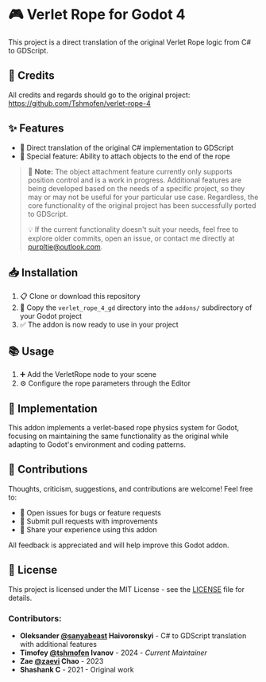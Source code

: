 # 🎮 Verlet Rope for Godot 4

This project is a direct translation of the original Verlet Rope logic from C# to GDScript.

## 👏 Credits

All credits and regards should go to the original project:
https://github.com/Tshmofen/verlet-rope-4

## ✨ Features

- 🧵 Direct translation of the original C# implementation to GDScript
- 🔗 Special feature: Ability to attach objects to the end of the rope

> 🚨 **Note:** The object attachment feature currently only supports position control and is a work in progress. Additional features are being developed based on the needs of a specific project, so they may or may not be useful for your particular use case. Regardless, the core functionality of the original project has been successfully ported to GDScript.
>
> 💡 If the current functionality doesn't suit your needs, feel free to explore older commits, open an issue, or contact me directly at [purpltie@outlook.com](mailto:purpltie@outlook.com).

## 📥 Installation

1. 📋 Clone or download this repository
2. 📁 Copy the `verlet_rope_4_gd` directory into the `addons/` subdirectory of your Godot project
3. ✅ The addon is now ready to use in your project

## 📚 Usage

1. ➕ Add the VerletRope node to your scene
2. ⚙️ Configure the rope parameters through the Editor

## 🔧 Implementation

This addon implements a verlet-based rope physics system for Godot, focusing on maintaining the same functionality as the original while adapting to Godot's environment and coding patterns.

## 🤝 Contributions

Thoughts, criticism, suggestions, and contributions are welcome! Feel free to:

- 🐛 Open issues for bugs or feature requests
- 🔀 Submit pull requests with improvements
- 💬 Share your experience using this addon

All feedback is appreciated and will help improve this Godot addon.

## 📄 License

This project is licensed under the MIT License - see the [LICENSE](./LICENSE) file for details.

### Contributors:
- **Oleksander [@sanyabeast](https://github.com/sanyabeast) Haivoronskyi** - C# to GDScript translation with additional features
- **Timofey [@tshmofen](https://github.com/tshmofen) Ivanov** - 2024 - *Current Maintainer*
- **Zae [@zaevi](https://github.com/zaevi) Chao** - 2023 
- **Shashank C** - 2021 - Original work
 